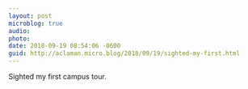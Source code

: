 ```yaml
---
layout: post
microblog: true
audio: 
photo: 
date: 2018-09-19 08:54:06 -0600
guid: http://aclaman.micro.blog/2018/09/19/sighted-my-first.html
---
```

Sighted my first campus tour.
